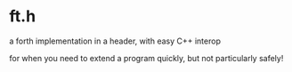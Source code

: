 # ft.h

a forth implementation in a header, with easy C++ interop

for when you need to extend a program quickly, but not particularly safely!
